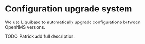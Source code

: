 # Configuration upgrade system

We use Liquibase to automatically upgrade configurations between OpenNMS versions.

TODO: Patrick add full description.
